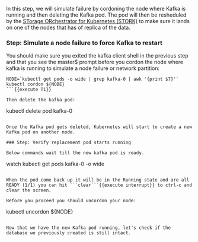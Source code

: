 In this step, we will simulate failure by cordoning the node where Kafka is running and then deleting the Kafka pod. The pod will then be resheduled by the [STorage ORchestrator for Kubernetes (STORK)](https://github.com/libopenstorage/stork/) to make sure it lands on one of the nodes that has of replica of the data.

### Step: Simulate a node failure to force Kafka to restart

You should make sure you exited the kafka client shell in the previous step and that you see the master$ prompt before you cordon the node where kafka is running to simulate a node failure or network partition:
```
NODE=`kubectl get pods -o wide | grep kafka-0 | awk '{print $7}'`
kubectl cordon ${NODE}
```{{execute T1}}

Then delete the kafka pod:
```
kubectl delete pod kafka-0
```{{execute T1}}

Once the Kafka pod gets deleted, Kubernetes will start to create a new Kafka pod on another node.

### Step: Verify replacement pod starts running

Below commands wait till the new kafka pod is ready.
```
watch kubectl get pods kafka-0 -o wide
```{{execute T1}}

When the pod come back up it will be in the Running state and are all READY (1/1) you can hit ```clear```{{execute interrupt}} to ctrl-c and clear the screen.

Before you proceed you should uncordon your node:
```
kubectl uncordon ${NODE}
```{{execute T1}}

Now that we have the new Kafka pod running, let's check if the database we previously created is still intact.
